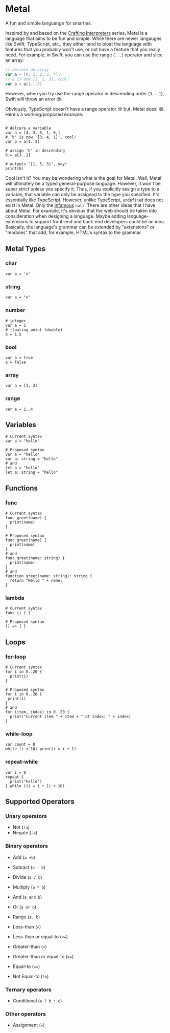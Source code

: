 # Metal
A fun and simple languange for smarties.

Inspired by and based on the [Crafting Interpreters](http://www.craftinginterpreters.com/) series, Metal is a language that aims to be fun and simple. While there are newer langauges like Swift, TypeScript, etc., they either tend to bloat the language with features that you probably won't use, or not have a feature that you really need. For example, in Swift, you can use the range (`...`) operator and slice an array:

```swift
// declare an array
var a = [0, 1, 2, 3, 4];
// b is now [1, 2, 3], cool!
var b = a[1...3]
```
However, when you try use the range operator in descending order (`3...1`), Swift will throw an error :confused:. 

Obviously, TypeScript doesn't have a range operator :cry: but, Metal does! :smile:. Here's a working/proposed example:

```metalupa

# delcare a variable
var a = [4, 3, 5, 1, 6,]
# 'b' is now '[3, 4, 1]', cool!
var b = a[1..3]

# assign 'b' in descending
b = a[3..1]

# outputs '[1, 5, 3]', yay!
print(b)

```

Cool isn't it? You may be wondering what is the goal for Metal. Well, Metal will ultimately be a typed general-purpose language. However, it won't be super strict unless you specify it. Thus, if you explicitly assign a type to a variable, that variable can only be assigned to the type you specified. It's essentially like TypeScript. However, unlike TypeScript, `undefined` does not exist in Metal. Only the [infamous](https://en.wikipedia.org/wiki/Null_pointer#History) `null`. There are other ideas that I have about Metal. For example, it's obvious that the web should be taken into consideration when designing a language. Maybe adding language-extensions to support front-end and back-end developers could be an idea. Basically, the language's grammar can be extended by "extensions" or "modules" that add, for example, HTML's syntax to the grammar.

## Metal Types

### char
```metalupa
var a = 'x'
```

### string
```metalupa
var a = "x"
```

### number
```metalupa
# integer
var a = 1
# floating point (double)
b = 1.5
```

### bool
```metalupa
var a = true
a = false
```

### array
```metalupa
var a = [1, 3]
```
### range
```metalupa
var a = 1..4
```

## Variables
```metalupa
# Current syntax
var a = "hello"

# Proposed syntax
var a = "hello"
var a: string = "hello"
# and
let a = "hello"
let a: string = "hello"
```

## Functions

### func
```metalupa
# Current syntax
func greet(name) {
  print(name)
}

# Proposed syntax
func greet(name) {
  print(name)
}
# and
func greet(name: string) {
  print(name)
}
# and
function greet(name: string): string {
  return "Hello " + name;
}
```

### lambda
```metalupa
# Current syntax
func () { }

# Proposed syntax
() => { }
```


## Loops

### for-loop
```metalupa
# Current syntax
for i in 0..20 {
  print(i)
}

# Proposed syntax
for i in 0..20 {
 print(i)
}
# and
for (item, index) in 0..20 {
  print("Current item " + item + " at index: " + index)
}
```
### while-loop
```metalupa
var count = 0
while (i < 10) print(i = i + 1)
```
### repeat-while
```metalupa
var i = 0
repeat { 
  print("hello")
} while ((i = i + 1) < 10)
```

## Supported Operators

### Unary operators

* Not (`!a`)
* Negate (`-a`)

### Binary operators

* Add (`a +b`)
* Subract (`a - b`)
* Divide (`a / b`)
* Multiply (`a * b`)

* And (`a and b`)
* Or (`a or b`)

* Range (`a..b`)

* Less-than (`<`)
* Less-than or equal-to (`<=`)
* Greater-than (`>`)
* Greater-than or equal-to (`>=`)
* Equal-to (`==`)
* Not Equal-to (`!=`)

### Ternary operators

* Conditional (`a ? b : c`)

### Other operators

* Assignment (`=`)
